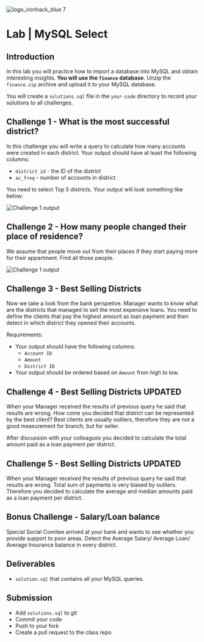 ![logo_ironhack_blue 7](https://user-images.githubusercontent.com/23629340/40541063-a07a0a8a-601a-11e8-91b5-2f13e4e6b441.png)
# Lab | MySQL Select

## Introduction

In this lab you will practice how to import a database into MySQL and obtain interesting insights. **You will use the `finance` database**. Unzip the `finance.zip` archive and upload it to your MySQL database.

You will create a `solutions.sql` file in the `your-code` directory to record your solutions to all challenges.

## Challenge 1 - What is the most successful district?

In this challenge you will write a query to calculate how many accounts were created in each district. Your output should have at least the following columns:

* `district id` - the ID of the district
* `ac_freq` - number of accounts in district

You need to select Top 5 districts.
Your output will look something like below:

![Challenge 1 output](Challenge-1.png)

## Challenge 2 - How many people changed their place of residence?

We assume that people move out from their places if they start paying more for their appartment. Find all those people.

![Challenge 1 output](Challenge-2.png)

## Challenge 3 - Best Selling Districts

Now we take a look from the bank perspetive. Manager wants to know what are the districts that managed to sell the most expensive loans. You need to define the clients that pay the highest amount as loan payment and then detect in which district they opened their accounts.

Requirements:

* Your output should have the following columns:
	* `Account ID`
	* `Amount`
	* `District ID`
* Your output should be ordered based on `Amount` from high to low.

## Challenge 4 - Best Selling Districts UPDATED

When your Manager received the results of previous query he said that results are wrong. How come you decided that district can be represented by the best client? Best clients are usually outliers, therefore they are not a good measurement for branch, but for seller. 

After discussion with your colleagues you decided to calculate the total amount paid as a loan payment per district. 

## Challenge 5 - Best Selling Districts UPDATED

When your Manager received the results of previous query he said that results are wrong. Total sum of payments is very biased by outliers. Therefore you decided to calculate the average and median amounts paid as a loan payment per district. 

## Bonus Challenge - Salary/Loan balance

Special Social Comitee arrived at your bank and wants to see whether you provide support to poor areas. 
Detect the Average Salary/ Average Loan/ Average Insurance balance in every district. 

## Deliverables

* `solution.sql` that contains all your MySQL queries.

## Submission

* Add `solutions.sql` to git
* Commit your code
* Push to your fork
* Create a pull request to the class repo
